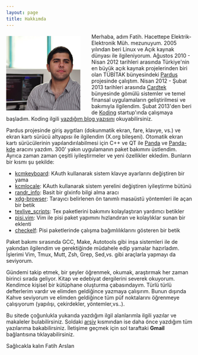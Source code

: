 ```yaml
---
layout: page
title: Hakkımda
---
```


<img src="/images/fatih_arslan.png" align="left" style="margin-right:30px;
margin-top:7px;"> Merhaba, adım Fatih.  Hacettepe Elektrik-Elektronik Müh.
mezunuyum. 2005 yılından beri Linux ve Açık kaynak dünyası ile ilgileniyorum.
Ağustos 2010 - Nisan 2012 tarihleri arasında Türkiye'nin en büyük açık kaynak
projelerinden biri olan TÜBİTAK bünyesindeki [Pardus](http://www.pardus.org.tr/)
projesinde çalıştım. Nisan 2012 - Şubat 2013 tarihleri arasında
[Cardtek](http://www.cardtek.com/) bünyesinde gömülü sistemler ve temel finansal
uygulamaların geliştirilmesi ve bakımıyla ilgilendim. Şubat 2013'den beri de
[Koding](http://www.koding.com) startup'ında çalışmaya başladım. Koding ilgili
[yazdığım blog
yazısını](http://blog.arsln.org/yeni-isim-yeni-gelismeler-koding/)
okuyabilirsiniz.

Pardus projesinde giriş aygıtları (dokunmatik ekran, fare, klavye, vs.) ve ekran
kartı sürücü altyapısı ile ilgilendim (X.org bileşeni). Otomatik ekran kartı
sürücülerinin yapılandırılabilmesi için C++ ve QT ile
[Panda](http://svn.pardus.org.tr/uludag/trunk/panda/) ve
[Panda-kde](http://svn.pardus.org.tr/uludag/trunk/kde/panda-kde/) aracını
yazdım. 300' yakın uygulamanın paket bakımını üstlendim. Ayrıca zaman zaman
çeşitli iyileştirmeler ve yeni özellikler ekledim. Bunların bir kısmı şu
şekilde:

* [kcmkeyboard](http://svn.pardus.org.tr/uludag/trunk/playground/fatih.arslan/kauth_kcmkeyboard/): KAuth kullanarak sistem klavye ayarlarını değiştiren bir yama
* [kcmlocale](http://svn.pardus.org.tr/uludag/trunk/playground/fatih.arslan/kcmlocale/): KAuth kullanarak sistem yerelini değiştiren iyileştirme bütünü
* [randr_info](http://svn.pardus.org.tr/uludag/trunk/playground/fatih.arslan/randr_info/): Basit bir glxinfo bilgi alma aracı
* [xdg-browser](http://svn.pardus.org.tr/uludag/trunk/playground/fatih.arslan/xdg-browser/): Tarayıcı belirlenen ön tanımlı masaüstü yöntemleri ile açan bir betik
* [texlive_scripts](http://svn.pardus.org.tr/uludag/trunk/scripts/tex/): Tex paketlerini bakımını kolaylaştıran yardımcı betikler
* [pisi.vim](https://github.com/farslan/pisi-vim): Vim ile pisi paket yapımını hızlandıran ve kolaylıklar sunan bir eklenti
* [checkelf](http://svn.pardus.org.tr/uludag/trunk/scripts/checkelf): Pisi paketlerinde çalışma bağımlılıklarını gösteren bir betik

Paket bakımı sırasında GCC, Make, Autotools gibi inşa sistemleri ile de yakından
ilgilendim ve gerektiğinde müdahele edip yamalar hazırladım. İşlerimi Vim, Tmux,
Mutt, Zsh, Grep, Sed,vs. gibi araçlarla yapmayı da seviyorum.

Gündemi takip etmek, bir şeyler öğrenmek, okumak, araştırmak her zaman birinci
sırada geliyor. Kitap ve edebiyat dergilerini severek okuyorum. Kendimce kişisel
bir kütüphane oluşturma çabasındayım. Türlü türlü defterlerim vardır ve elimden
geldiğince yazmaya çalışırım. Bunun dışında Kahve seviyorum ve elimden
geldiğince tüm püf noktalarını öğrenmeye çalışıyorum (yapılışı, çekirdekler,
yöntemler,vs..).

Bu sitede çoğunlukla yukarıda yazdığım ilgil alanlarımla ilgili yazılar ve
makaleler bulabilirsiniz. Soldaki [arşiv](http://blog.arsln.org/archives/)
kısmından ise daha önce yazdığım tüm yazılarıma bakabilirsiniz. İletişime geçmek
için sol taraftaki **Gmail** bağlantısına tıklayabilirsiniz.

Sağlıcakla kalın Fatih Arslan
